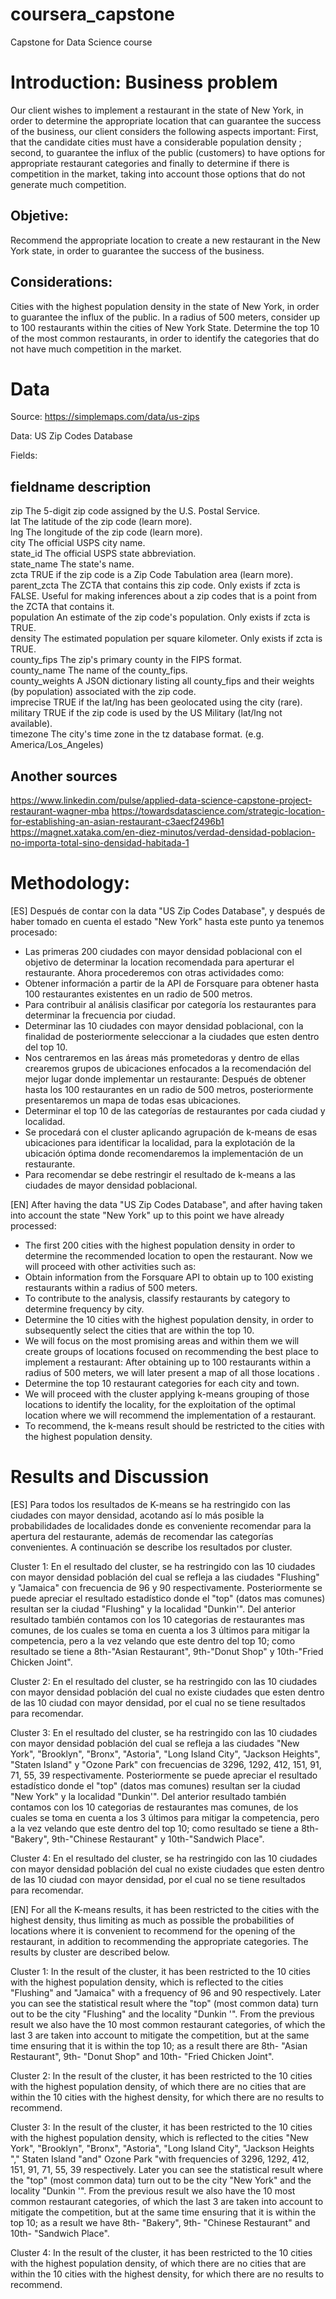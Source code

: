 # coursera_capstone
Capstone for Data Science course


# Introduction: Business problem
Our client wishes to implement a restaurant in the state of New York, in order to determine the appropriate location that can guarantee the success of the business, our client considers the following aspects important: First, that the candidate cities must have a considerable population density ; second, to guarantee the influx of the public (customers) to have options for appropriate restaurant categories and finally to determine if there is competition in the market, taking into account those options that do not generate much competition.

## Objetive:
Recommend the appropriate location to create a new restaurant in the New York state, in order to guarantee the success of the business.

## Considerations:
Cities with the highest population density in the state of New York, in order to guarantee the influx of the public.
In a radius of 500 meters, consider up to 100 restaurants within the cities of New York State.
Determine the top 10 of the most common restaurants, in order to identify the categories that do not have much competition in the market.


# Data
Source: https://simplemaps.com/data/us-zips

Data: US Zip Codes Database 

Fields:

fieldname 	    description
-----------------------------------------------------------------------------------------------------------------
zip 	        The 5-digit zip code assigned by the U.S. Postal Service. 			
lat 	        The latitude of the zip code (learn more). 			
lng 	        The longitude of the zip code (learn more). 			
city 	        The official USPS city name. 			
state_id 	    The official USPS state abbreviation. 			
state_name 	    The state's name. 			
zcta 	        TRUE if the zip code is a Zip Code Tabulation area (learn more). 			
parent_zcta     The ZCTA that contains this zip code. Only exists if zcta is FALSE. Useful for making inferences about a zip codes that is a point from the ZCTA that contains it. 			
population 	    An estimate of the zip code's population. Only exists if zcta is TRUE. 			
density 	    The estimated population per square kilometer. Only exists if zcta is TRUE. 			
county_fips 	The zip's primary county in the FIPS format. 			
county_name 	The name of the county_fips. 			
county_weights 	A JSON dictionary listing all county_fips and their weights (by population) associated with the zip code. 			
imprecise 	    TRUE if the lat/lng has been geolocated using the city (rare). 			
military 	    TRUE if the zip code is used by the US Military (lat/lng not available). 			
timezone 	    The city's time zone in the tz database format. (e.g. America/Los_Angeles)

## Another sources
https://www.linkedin.com/pulse/applied-data-science-capstone-project-restaurant-wagner-mba
https://towardsdatascience.com/strategic-location-for-establishing-an-asian-restaurant-c3aecf2496b1
https://magnet.xataka.com/en-diez-minutos/verdad-densidad-poblacion-no-importa-total-sino-densidad-habitada-1


# Methodology:
[ES]
Después de contar con la data "US Zip Codes Database", y después de haber tomado en cuenta el estado "New York" hasta este punto ya tenemos procesado: 
* Las primeras 200 ciudades con mayor densidad poblacional con el objetivo de determinar la location recomendada para aperturar el restaurante.
Ahora procederemos con otras actividades como: 
* Obtener información a partir de la API de Forsquare para obtener hasta 100 restaurantes existentes en un radio de 500 metros.
* Para contribuir al análisis clasificar por categoría los restaurantes para determinar la frecuencia por ciudad.
* Determinar las 10 ciudades con mayor densidad poblacional, con la finalidad de posteriormente seleccionar a la ciudades que esten dentro del top 10.
* Nos centraremos en las áreas más prometedoras y dentro de ellas crearemos grupos de ubicaciones enfocados a la recomendación del mejor lugar donde implementar un restaurante: Después de obtener hasta los 100 restaurantes en un radio de 500 metros, posteriormente presentaremos un mapa de todas esas ubicaciones.
* Determinar el top 10 de las categorías de restaurantes por cada ciudad y localidad.
* Se procedará con el cluster aplicando  agrupación de k-means de esas ubicaciones para identificar la localidad, para la explotación de la ubicación óptima donde recomendaremos la implementación de un restaurante.
* Para recomendar se debe restringir el resultado de k-means a las ciudades de mayor densidad poblacional.

[EN]
After having the data "US Zip Codes Database", and after having taken into account the state "New York" up to this point we have already processed:
* The first 200 cities with the highest population density in order to determine the recommended location to open the restaurant.
Now we will proceed with other activities such as:
* Obtain information from the Forsquare API to obtain up to 100 existing restaurants within a radius of 500 meters.
* To contribute to the analysis, classify restaurants by category to determine frequency by city.
* Determine the 10 cities with the highest population density, in order to subsequently select the cities that are within the top 10.
* We will focus on the most promising areas and within them we will create groups of locations focused on recommending the best place to implement a restaurant: After obtaining up to 100 restaurants within a radius of 500 meters, we will later present a map of all those locations .
* Determine the top 10 restaurant categories for each city and town.
* We will proceed with the cluster applying k-means grouping of those locations to identify the locality, for the exploitation of the optimal location where we will recommend the implementation of a restaurant.
* To recommend, the k-means result should be restricted to the cities with the highest population density.


# Results and Discussion

[ES]
Para todos los resultados de K-means se ha restringido con las ciudades con mayor densidad, acotando así lo más posible la probabilidades de localidades donde es conveniente recomendar para la apertura del restaurante, además de recomendar las categorías convenientes. A continuación se describe los resultados por cluster.

Cluster 1: 
En el resultado del cluster, se ha restringido con las 10 ciudades con mayor densidad población del cual se refleja a las ciudades "Flushing" y "Jamaica" con frecuencia de 96 y 90 respectivamente. 
Posteriormente se puede apreciar el resultado estadístico donde el "top" (datos mas comunes) resultan ser la ciudad "Flushing" y la localidad "Dunkin'".
Del anterior resultado también contamos con los 10 categorias de restaurantes mas comunes, de los cuales se toma en cuenta a los 3 últimos para mitigar la competencia, pero a la vez velando que este dentro del top 10; como resultado se tiene a 8th-"Asian Restaurant", 9th-"Donut Shop" y 10th-"Fried Chicken Joint".

Cluster 2: 
En el resultado del cluster, se ha restringido con las 10 ciudades con mayor densidad población del cual no existe ciudades que esten dentro de las 10 ciudad con mayor densidad, por el cual no se tiene resultados para recomendar.

Cluster 3: 
En el resultado del cluster, se ha restringido con las 10 ciudades con mayor densidad población del cual se refleja a las ciudades "New York", "Brooklyn", "Bronx", "Astoria", "Long Island City", "Jackson Heights", "Staten Island" y "Ozone Park" con frecuencias de 3296, 1292, 412, 151, 91, 71, 55, 39 respectivamente. 
Posteriormente se puede apreciar el resultado estadístico donde el "top" (datos mas comunes) resultan ser la ciudad "New York" y la localidad "Dunkin'".
Del anterior resultado también contamos con los 10 categorias de restaurantes mas comunes, de los cuales se toma en cuenta a los 3 últimos para mitigar la competencia, pero a la vez velando que este dentro del top 10; como resultado se tiene a 8th-"Bakery", 9th-"Chinese Restaurant" y 10th-"Sandwich Place".

Cluster 4: 
En el resultado del cluster, se ha restringido con las 10 ciudades con mayor densidad población del cual no existe ciudades que esten dentro de las 10 ciudad con mayor densidad, por el cual no se tiene resultados para recomendar.


[EN]
For all the K-means results, it has been restricted to the cities with the highest density, thus limiting as much as possible the probabilities of locations where it is convenient to recommend for the opening of the restaurant, in addition to recommending the appropriate categories. The results by cluster are described below.

Cluster 1:
In the result of the cluster, it has been restricted to the 10 cities with the highest population density, which is reflected to the cities "Flushing" and "Jamaica" with a frequency of 96 and 90 respectively.
Later you can see the statistical result where the "top" (most common data) turn out to be the city "Flushing" and the locality "Dunkin '".
From the previous result we also have the 10 most common restaurant categories, of which the last 3 are taken into account to mitigate the competition, but at the same time ensuring that it is within the top 10; as a result there are 8th- "Asian Restaurant", 9th- "Donut Shop" and 10th- "Fried Chicken Joint".

Cluster 2:
In the result of the cluster, it has been restricted to the 10 cities with the highest population density, of which there are no cities that are within the 10 cities with the highest density, for which there are no results to recommend.

Cluster 3:
In the result of the cluster, it has been restricted to the 10 cities with the highest population density, which is reflected to the cities "New York", "Brooklyn", "Bronx", "Astoria", "Long Island City", "Jackson Heights "," Staten Island "and" Ozone Park "with frequencies of 3296, 1292, 412, 151, 91, 71, 55, 39 respectively.
Later you can see the statistical result where the "top" (most common data) turn out to be the city "New York" and the locality "Dunkin '".
From the previous result we also have the 10 most common restaurant categories, of which the last 3 are taken into account to mitigate the competition, but at the same time ensuring that it is within the top 10; as a result we have 8th- "Bakery", 9th- "Chinese Restaurant" and 10th- "Sandwich Place".

Cluster 4:
In the result of the cluster, it has been restricted to the 10 cities with the highest population density, of which there are no cities that are within the 10 cities with the highest density, for which there are no results to recommend.
